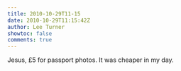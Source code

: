 ```yaml
---
title: 2010-10-29T11-15
date: 2010-10-29T11:15:42Z
author: Lee Turner
showtoc: false
comments: true
---
```


Jesus, £5 for passport photos. It was cheaper in my day.

